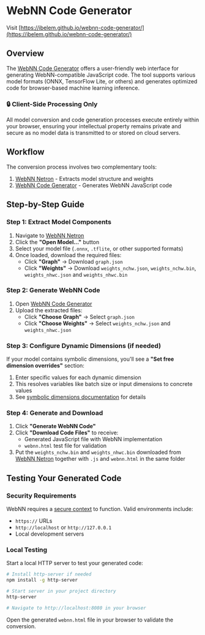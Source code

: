 # WebNN Code Generator

Visit [https://ibelem.github.io/webnn-code-generator/](https://ibelem.github.io/webnn-code-generator/)

## Overview

The [WebNN Code Generator](https://github.com/ibelem/webnn-code-generator/) offers a user-friendly web interface for generating WebNN-compatible JavaScript code. The tool supports various model formats (ONNX, TensorFlow Lite, or others) and generates optimized code for browser-based machine learning inference.

### 🔒 Client-Side Processing Only

All model conversion and code generation processes execute entirely within your browser, ensuring your intellectual property remains private and secure as no model data is transmitted to or stored on cloud servers.

## Workflow

The conversion process involves two complementary tools:

1. [WebNN Netron](https://ibelem.github.io/netron/) - Extracts model structure and weights
2. [WebNN Code Generator](https://ibelem.github.io/webnn-code-generator/) - Generates WebNN JavaScript code

## Step-by-Step Guide

### Step 1: Extract Model Components

1. Navigate to [WebNN Netron](https://ibelem.github.io/netron/)
2. Click the **"Open Model..."** button
3. Select your model file (`.onnx`, `.tflite`, or other supported formats)
4. Once loaded, download the required files:
   - Click **"Graph"** → Download `graph.json`
   - Click **"Weights"** → Download `weights_nchw.json`, `weights_nchw.bin`, `weights_nhwc.json` and `weights_nhwc.bin`

### Step 2: Generate WebNN Code

1. Open [WebNN Code Generator](https://ibelem.github.io/webnn-code-generator/)
2. Upload the extracted files:
   - Click **"Choose Graph"** → Select `graph.json`
   - Click **"Choose Weights"** → Select `weights_nchw.json` and `weights_nhwc.json`

### Step 3: Configure Dynamic Dimensions (if needed)

If your model contains symbolic dimensions, you'll see a **"Set free dimension overrides"** section:

1. Enter specific values for each dynamic dimension
2. This resolves variables like batch size or input dimensions to concrete values
3. See [symbolic dimensions documentation](../onnx-runtime/free-dimension-overrides) for details

### Step 4: Generate and Download

1. Click **"Generate WebNN Code"**
2. Click **"Download Code Files"** to receive:
   - Generated JavaScript file with WebNN implementation
   - `webnn.html` test file for validation
3. Put the `weights_nchw.bin` and `weights_nhwc.bin` downloaded from [WebNN Netron](https://ibelem.github.io/netron/) together with `.js` and `webnn.html` in the same folder

## Testing Your Generated Code

### Security Requirements

WebNN requires a [secure context](https://developer.mozilla.org/en-US/docs/Web/Security/Secure_Contexts) to function. Valid environments include:

- `https://` URLs
- `http://localhost` or `http://127.0.0.1`
- Local development servers

### Local Testing

Start a local HTTP server to test your generated code:

```bash
# Install http-server if needed
npm install -g http-server

# Start server in your project directory
http-server

# Navigate to http://localhost:8080 in your browser
```

Open the generated `webnn.html` file in your browser to validate the conversion.
